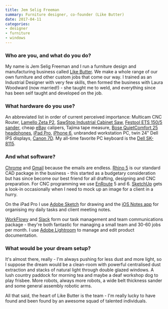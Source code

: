 ```yaml
---
title: Jem Selig Freeman
summary: Furniture designer, co-founder (Like Butter)
date: 2017-04-11
categories:
- designer
- furniture
- windows
---
```


### Who are you, and what do you do?

My name is Jem Selig Freeman and I run a furniture design and manufacturing business called [Like Butter](http://likebutter.com.au/ "Jem's furniture design company website."). We make a whole range of our own furniture and other custom jobs that come our way. I trained as an Industrial Designer with very few skills, then formed the business with Laura Woodward (now married!) - she taught me to weld, and everything since has been self taught and developed on the job.

### What hardware do you use?

An abbreviated list in order of current perceived importance: Multicam CNC Router, [Lamello Zeta P2][zeta-p2], [SawStop Industrial Cabinet Saw][industrial-cabinet-saw], [Festool ETS 150/5 sander][ets-150-5], cheap [eBay][] calipers, Tajima tape measure, [Bose QuietComfort 25 headphones][quietcomfort-25], [iPad Pro][ipad-pro], [iPhone 6][iphone-6], unbranded workstation PC, twin 24" Dell IPS displays, [Canon 7D][eos-7d]. My all-time favorite PC keyboard is the [Dell SK-8115][sk-8115].

### And what software?

[Chrome][] and [Gmail][] because the emails are endless. [Rhino 5][rhino] is our standard CAD package in the business - this started as a budgetary consideration but has since become our best friend for all drafting, designing and CNC preparation. For CNC programming we use [EnRoute][] 5 and 6. [SketchUp][] gets a look-in occasionally when I need to mock up an image for a client in a hurry.

On the iPad Pro I use [Adobe Sketch][photoshop-sketch-ios] for drawing and the [iOS Notes app][notes-ios] for organising my daily tasks and client meeting notes.

[WorkFlowy][] and [Slack][] form our task management and team communications package - they're both fantastic for managing a small team and 30-60 jobs per month. I use [Adobe Lightroom][lightroom] to manage and edit product documentation.

### What would be your dream setup?

It's almost there, really - I'm always pushing for less dust and more light, so I suppose the dream would be a clean-room with powerful centralised dust extraction and stacks of natural light through double glazed windows. A lush country paddock for morning tea and maybe a deaf workshop dog to play frisbee. More robots, always more robots, a wide belt thickness sander and some general assembly robotic arms.

All that said, the heart of Like Butter is the team - I'm really lucky to have found and been found by an awesome squad of talented individuals.

[chrome]: https://www.google.com/intl/en/chrome/browser/ "A WebKit-based browser, where each tab runs in its own thread."
[ebay]: https://www.ebay.com/ "An auction service."
[enroute]: http://enroutesoftware.com/ "CNC software."
[eos-7d]: http://web.archive.org/web/20151105102657/http://www.usa.canon.com/cusa/consumer/products/cameras/slr_cameras/eos_7d "An 18 megapixel digital SLR."
[ets-150-5]: https://www.festool.com/Products/Pages/Product-Detail.aspx?pid=571911&name=Eccentric-sander-ETS-150-5-EQ-Plus "An electric sander."
[gmail]: https://mail.google.com/mail/ "Web-based email."
[industrial-cabinet-saw]: http://www.sawstop.com/table-saws/by-model/industrial-cabinet-saw#overview "A cabinet saw."
[ipad-pro]: https://en.wikipedia.org/wiki/IPad_Pro "An iOS tablet."
[iphone-6]: https://en.wikipedia.org/wiki/IPhone_6 "A smartphone."
[lightroom]: https://www.adobe.com/products/photoshop-lightroom.html "Photo management and editing software."
[notes-ios]: https://en.wikipedia.org/wiki/Notes_(application) "A built-in note-taking app."
[photoshop-sketch-ios]: https://itunes.apple.com/us/app/adobe-photoshop-sketch/id839085644 "A drawing and illustration app."
[quietcomfort-25]: https://www.bose.com/en_us/products/headphones/over_ear_headphones/quietcomfort-25-acoustic-noise-cancelling-headphones-apple-devices.html "Noise-cancelling headphones."
[rhino]: https://www.rhino3d.com/ "3D modelling software."
[sk-8115]: https://www.newegg.com/Product/Product.aspx?Item=9SIA4KZ3V12351 "A USB keyboard."
[sketchup]: https://www.sketchup.com/ "3D modeling software."
[slack]: https://slack.com/ "A collaboration service."
[workflowy]: https://workflowy.com/ "A task/to-do service."
[zeta-p2]: http://web.archive.org/web/20171214031619/http://www.lamello.com:80/en/home/join-wood/p-system/zeta-p2.html "A biscuit wood joiner."
